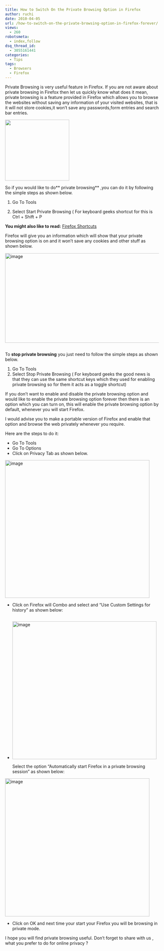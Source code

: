 ```yaml
---
title: How to Switch On the Private Browsing Option in Firefox
author: ruchi
date: 2010-04-05
url: /how-to-switch-on-the-private-browsing-option-in-firefox-forever/
views:
  - 260
robotsmeta:
  - index,follow
dsq_thread_id:
  - 3055161441
categories:
  - Tips
tags:
  - Browsers
  - Firefox
---
```

Private Browsing is very useful feature in Firefox. If you are not aware about private browsing in Firefox then let us quickly know what does it mean, private browsing is a feature provided in Firefox which allows you to browse the websites without saving any information of your visited websites, that is it will not store cookies,it won’t save any passwords,form entries and search bar entries.

<a rel="attachment wp-att-15581" href="http://devilsworkshop.org/prepare-to-update-to-firefox-3-6-next-week/firefox-3/"><img class="alignnone size-full  wp-image-52602" src="http://cdn.devilsworkshop.org/files/2009/10/firefox.jpg" alt="" width="210" height="200" /></a>

So if you would like to do** private browsing** ,you can do it by following the simple steps as shown below.

1. Go To Tools

2. Select Start Private Browsing ( For keyboard geeks shortcut for this is Ctrl + Shift + P

**You might also like to read:** [Firefox Shortcuts ][1]

Firefox will give you an information which will show that your private browsing option is on and it won’t save any cookies and other stuff as shown below.[<img style="float: none;margin: 15px auto;border-width: 0px" src="http://cdn.devilsworkshop.org/files/2010/04/image_thumb.png" border="0" alt="image" width="541" height="294" />][2]

To **stop private browsing** you just need to follow the simple steps as shown below.

  1. Go To Tools
  2. Select Stop Private Browsing ( For keyboard geeks the good news is that they can use the same shortcut keys which they used for enabling private browsing so for them it acts as a toggle shortcut)

If you don’t want to enable and disable the private browsing option and would like to enable the private browsing option forever then there is an  option which you can turn on, this will enable the private browsing option by default, whenever you will start Firefox.

I would advise you to make a portable version of Firefox and enable that option and browse the web privately whenever you require.

Here are the steps to do it:

  * Go To Tools
  * Go To Options
  * Click on Privacy Tab as shown below.

[<img style="float: none;margin-left: auto;margin-right: auto;border-width: 0px" src="http://cdn.devilsworkshop.org/files/2010/04/image_thumb1.png" border="0" alt="image" width="473" height="452" />][3]

  * Click on Firefox will Combo and select and “Use Custom Settings for history” as shown below:

  * [<img style="float: none;margin: 15px auto;border-width: 0px" src="http://cdn.devilsworkshop.org/files/2010/04/image_thumb2.png" border="0" alt="image" width="472" height="452" />][4]Select the option “Automatically start Firefox in a private browsing session” as shown below:

[<img style="float: none;margin-left: auto;margin-right: auto;border-width: 0px" src="http://cdn.devilsworkshop.org/files/2010/04/image_thumb3.png" border="0" alt="image" width="473" height="453" />][5]

  * Click on OK and next time your start your Firefox you will be browsing in private mode.

I hope you will find private browsing useful. Don’t forget to share with us , what you prefer to do for online privacy ?

 [1]: http://devilsworkshop.org/10-best-firefox-shortcuts-you-must-know/ "Firefox Shortcuts "
 [2]: http://cdn.devilsworkshop.org/files/2010/04/image.png
 [3]: http://cdn.devilsworkshop.org/files/2010/04/image1.png
 [4]: http://cdn.devilsworkshop.org/files/2010/04/image2.png
 [5]: http://cdn.devilsworkshop.org/files/2010/04/image3.png
